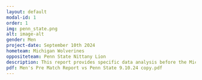 ```yaml
---
layout: default
modal-id: 1
order: 1
img: penn_state.png
alt: image-alt
gender: Men
project-date: September 10th 2024
hometeam: Michigan Wolverines
oppositeteam: Penn State Nittany Lion
description: This report provides specific data analysis before the Michigan men's soccer team and Penn State men's soccer team.
pdf: Men's Pre Match Report vs Penn State 9.10.24 copy.pdf
---
```

